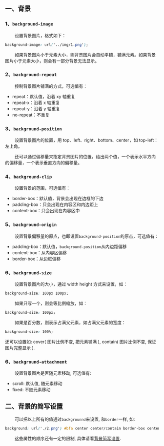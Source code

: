 <!--
 * @Descripttion: 
 * @Author: Seulf
 * @Date: 2021-02-13 20:07:09
 * @LastEditors: Seulf
 * @LastEditTime: 2021-02-17 10:15:20
-->
## 一、背景

### 1、`background-image`

&nbsp;&nbsp;&nbsp;&nbsp;&nbsp;&nbsp;&nbsp;&nbsp;设置背景图片，格式如下：

```css
background-image: url('../img/1.png');
```

&nbsp;&nbsp;&nbsp;&nbsp;&nbsp;&nbsp;&nbsp;&nbsp;如果背景图片小于元素大小，则背景图片会自动平铺，铺满元素。如果背景图片小于元素大小，则会有一部分背景无法显示。

### 2、`background-repeat`

&nbsp;&nbsp;&nbsp;&nbsp;&nbsp;&nbsp;&nbsp;&nbsp;控制背景图片铺满的方式，可选值有：

- repeat：默认值，沿着 xy 轴重复
- repeat-x：沿着 x 轴重复
- repeat-y：沿着 y 轴重复
- no-repeat：不重复

### 3、`background-position`

&nbsp;&nbsp;&nbsp;&nbsp;&nbsp;&nbsp;&nbsp;&nbsp;设置背景图片的位置，用 top、left、right、bottom、center，如 top-left：左上角。

&nbsp;&nbsp;&nbsp;&nbsp;&nbsp;&nbsp;&nbsp;&nbsp;还可以通过偏移量来指定背景图片的位置，给出两个值，一个表示水平方向的偏移量，一个表示垂直方向的偏移量。

### 4、`background-clip`

&nbsp;&nbsp;&nbsp;&nbsp;&nbsp;&nbsp;&nbsp;&nbsp;设置背景的范围，可选值有：

- border-box：默认值，背景会出现在边框的下边
- padding-box：只会出现在内容区和内边距上
- content-box：只会出现在内容区中

### 5、`background-origin`

&nbsp;&nbsp;&nbsp;&nbsp;&nbsp;&nbsp;&nbsp;&nbsp;设置背景偏移量的原点，也即设置`background-position`的原点，可选值有：

- padding-box：默认值，`background-position`从内边距偏移
- content-box：从内容区偏移
- border-box：从边框偏移

### 6、`background-size`

&nbsp;&nbsp;&nbsp;&nbsp;&nbsp;&nbsp;&nbsp;&nbsp;设置背景图片的大小，通过 width height 方式来设置，如：

```css
background-size: 100px 100px;
```

&nbsp;&nbsp;&nbsp;&nbsp;&nbsp;&nbsp;&nbsp;&nbsp;如果只写一个，则会等比例缩放，如：

```css
background-size: 100px;
```

&nbsp;&nbsp;&nbsp;&nbsp;&nbsp;&nbsp;&nbsp;&nbsp;如果是百分数，则表示占满父元素，如占满父元素的宽度：

```css
background-size: 100%;
```
还可以设置如: cover( 图片比例不变, 把元素铺满 ), contain( 图片比例不变, 保证图片完整显示 ).

### 6、`background-attachment`
&nbsp;&nbsp;&nbsp;&nbsp;&nbsp;&nbsp;&nbsp;&nbsp;设置背景图片是否随元素移动, 可选值有: 
- scroll: 默认值, 随元素移动
- fixed: 不随元素移动

## 二、背景的简写设置
&nbsp;&nbsp;&nbsp;&nbsp;&nbsp;&nbsp;&nbsp;&nbsp;可以把以上所有的值通过`backgrounnd`来设置, 和`border`一样, 如:
```css
background: url('./2.png') #bfa center center/contain border-box centent-box no-repeat fixed;
```
&nbsp;&nbsp;&nbsp;&nbsp;&nbsp;&nbsp;&nbsp;&nbsp;这些属性的顺序还有一定的限制, 具体请看<a href="https://developer.mozilla.org/zh-CN/docs/Web/CSS/background">背景简写设置</a>. 